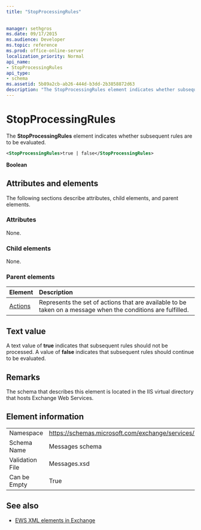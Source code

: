 ```yaml
---
title: "StopProcessingRules"
 
 
manager: sethgros
ms.date: 09/17/2015
ms.audience: Developer
ms.topic: reference
ms.prod: office-online-server
localization_priority: Normal
api_name:
- StopProcessingRules
api_type:
- schema
ms.assetid: 5b89a2cb-ab26-444d-b3dd-2b3858872d63
description: "The StopProcessingRules element indicates whether subsequent rules are to be evaluated."
---
```


# StopProcessingRules

The **StopProcessingRules** element indicates whether subsequent rules are to be evaluated. 
  
```XML
<StopProcessingRules>true | false</StopProcessingRules>
```

 **Boolean**
## Attributes and elements

The following sections describe attributes, child elements, and parent elements.
  
### Attributes

None.
  
### Child elements

None.
  
### Parent elements

|**Element**|**Description**|
|:-----|:-----|
|[Actions](actions.md) <br/> |Represents the set of actions that are available to be taken on a message when the conditions are fulfilled.  <br/> |
   
## Text value

A text value of **true** indicates that subsequent rules should not be processed. A value of **false** indicates that subsequent rules should continue to be evaluated. 
  
## Remarks

The schema that describes this element is located in the IIS virtual directory that hosts Exchange Web Services.
  
## Element information

|||
|:-----|:-----|
|Namespace  <br/> |https://schemas.microsoft.com/exchange/services/2006/messages  <br/> |
|Schema Name  <br/> |Messages schema  <br/> |
|Validation File  <br/> |Messages.xsd  <br/> |
|Can be Empty  <br/> |True  <br/> |
   
## See also



- [EWS XML elements in Exchange](ews-xml-elements-in-exchange.md)

